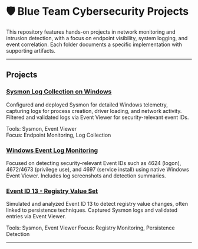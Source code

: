 # 🛡️ Blue Team Cybersecurity Projects

This repository features hands-on projects in network monitoring and intrusion detection, with a focus on endpoint visibility, system logging, and event correlation. Each folder documents a specific implementation with supporting artifacts.

---

##  Projects

### [Sysmon Log Collection on Windows](./sysmon-log-collection-windows)
Configured and deployed Sysmon for detailed Windows telemetry, capturing logs for process creation, driver loading, and network activity. Filtered and validated logs via Event Viewer for security-relevant event IDs.

 Tools: Sysmon, Event Viewer  
 Focus: Endpoint Monitoring, Log Collection


 ### [Windows Event Log Monitoring](./windows-event-log-monitoring)
Focused on detecting security-relevant Event IDs such as 4624 (logon), 4672/4673 (privilege use), and 4697 (service install) using native Windows Event Viewer. Includes log screenshots and detection summaries.

### [Event ID 13 - Registry Value Set](./event-id-13-registry-value-set)
Simulated and analyzed Event ID 13 to detect registry value changes, often linked to persistence techniques. Captured Sysmon logs and validated entries via Event Viewer.

Tools: Sysmon, Event Viewer
Focus: Registry Monitoring, Persistence Detection


---
